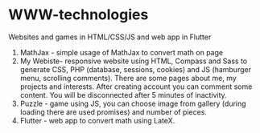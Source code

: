 # WWW-technologies
Websites and games in HTML/CSS/JS and web app in Flutter
1. MathJax - simple usage of MathJax to convert math on page
2. My Webiste- responsive website using HTML, Compass and Sass to generate CSS, PHP (database, sessions, cookies) and JS (hamburger menu, scrolling comments). There are some pages about me, my projects and interests. After creating account you can comment some content. You will be disconnected after 5 minutes of inactivity.
3. Puzzle - game using JS, you can choose image from gallery (during loading there are used promises) and number of pieces.
4. Flutter - web app to convert math using LateX.

